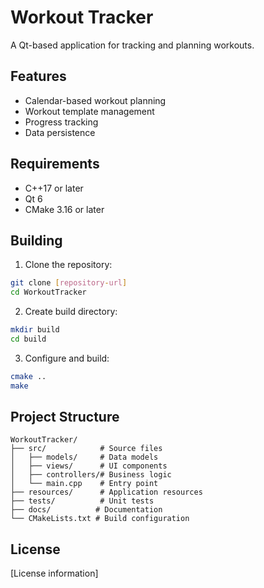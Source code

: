 # Workout Tracker

A Qt-based application for tracking and planning workouts.

## Features

- Calendar-based workout planning
- Workout template management
- Progress tracking
- Data persistence

## Requirements

- C++17 or later
- Qt 6
- CMake 3.16 or later

## Building

1. Clone the repository:
```bash
git clone [repository-url]
cd WorkoutTracker
```

2. Create build directory:
```bash
mkdir build
cd build
```

3. Configure and build:
```bash
cmake ..
make
```

## Project Structure

```
WorkoutTracker/
├── src/            # Source files
│   ├── models/     # Data models
│   ├── views/      # UI components
│   ├── controllers/# Business logic
│   └── main.cpp    # Entry point
├── resources/      # Application resources
├── tests/          # Unit tests
├── docs/          # Documentation
└── CMakeLists.txt # Build configuration
```

## License

[License information]
